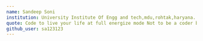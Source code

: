 ```yaml
---
name: Sandeep Soni 
institution: University Institute Of Engg and tech,mdu,rohtak,haryana.
quote: Code to live your life at full energize mode Not to be a coder but a passionate coder who is doing really good.
github_user: sa123123
---
```

